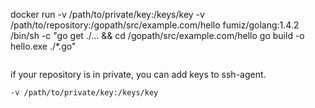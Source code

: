 docker run -v /path/to/private/key:/keys/key -v /path/to/repository:/gopath/src/example.com/hello fumiz/golang:1.4.2 /bin/sh -c "go get ./... && cd /gopath/src/example.com/hello go build -o hello.exe ./*.go"

```
```

if your repository is in private, you can add keys to ssh-agent.

```
-v /path/to/private/key:/keys/key
```
